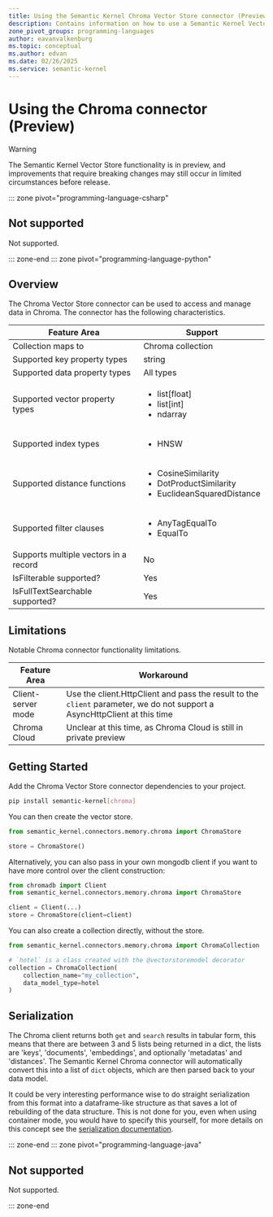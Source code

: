 ```yaml
---
title: Using the Semantic Kernel Chroma Vector Store connector (Preview)
description: Contains information on how to use a Semantic Kernel Vector store connector to access and manipulate data in ChromaDB.
zone_pivot_groups: programming-languages
author: eavanvalkenburg
ms.topic: conceptual
ms.author: edvan
ms.date: 02/26/2025
ms.service: semantic-kernel
---
```


# Using the Chroma connector (Preview)

> [!WARNING]
> The Semantic Kernel Vector Store functionality is in preview, and improvements that require breaking changes may still occur in limited circumstances before release.

::: zone pivot="programming-language-csharp"

## Not supported

Not supported.

::: zone-end
::: zone pivot="programming-language-python"

## Overview

The Chroma Vector Store connector can be used to access and manage data in Chroma. The connector has the
following characteristics.

| Feature Area                          | Support                                                                                          |
| ------------------------------------- | ------------------------------------------------------------------------------------------------ |
| Collection maps to                    | Chroma collection                                                                                |
| Supported key property types          | string                                                                                           |
| Supported data property types         | All types                                                                                        |
| Supported vector property types       | <ul><li>list[float]</li><li>list[int]</li><li>ndarray</li></ul>                                  |
| Supported index types                 | <ul><li>HNSW</li></ul>                                                                           |
| Supported distance functions          | <ul><li>CosineSimilarity</li><li>DotProductSimilarity</li><li>EuclideanSquaredDistance</li></ul> |
| Supported filter clauses              | <ul><li>AnyTagEqualTo</li><li>EqualTo</li></ul>                                                  |
| Supports multiple vectors in a record | No                                                                                               |
| IsFilterable supported?               | Yes                                                                                              |
| IsFullTextSearchable supported?       | Yes                                                                                              |

## Limitations

Notable Chroma connector functionality limitations.

| Feature Area       | Workaround                                                                                                                |
| ------------------ | ------------------------------------------------------------------------------------------------------------------------- |
| Client-server mode | Use the client.HttpClient and pass the result to the `client` parameter, we do not support a AsyncHttpClient at this time |
| Chroma Cloud       | Unclear at this time, as Chroma Cloud is still in private preview                                                         |

## Getting Started

Add the Chroma Vector Store connector dependencies to your project.

```bash
pip install semantic-kernel[chroma]
```

You can then create the vector store.

```python
from semantic_kernel.connectors.memory.chroma import ChromaStore

store = ChromaStore()
```

Alternatively, you can also pass in your own mongodb client if you want to have more control over the client construction:

```python
from chromadb import Client
from semantic_kernel.connectors.memory.chroma import ChromaStore

client = Client(...)
store = ChromaStore(client=client)
```

You can also create a collection directly, without the store.

```python
from semantic_kernel.connectors.memory.chroma import ChromaCollection

# `hotel` is a class created with the @vectorstoremodel decorator
collection = ChromaCollection(
    collection_name="my_collection",
    data_model_type=hotel
)
```

## Serialization

The Chroma client returns both `get` and `search` results in tabular form, this means that there are between 3 and 5 lists being returned in a dict, the lists are 'keys', 'documents', 'embeddings', and optionally 'metadatas' and 'distances'. The Semantic Kernel Chroma connector will automatically convert this into a list of `dict` objects, which are then parsed back to your data model.

It could be very interesting performance wise to do straight serialization from this format into a dataframe-like structure as that saves a lot of rebuilding of the data structure. This is not done for you, even when using container mode, you would have to specify this yourself, for more details on this concept see the [serialization documentation](./../serialization.md).

::: zone-end
::: zone pivot="programming-language-java"

## Not supported

Not supported.

::: zone-end
